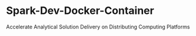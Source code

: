 # Spark-Dev-Docker-Container
Accelerate Analytical Solution Delivery on Distributing Computing Platforms
